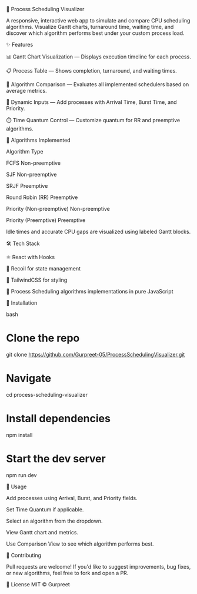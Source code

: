 🚀 Process Scheduling Visualizer

A responsive, interactive web app to simulate and compare CPU scheduling algorithms. Visualize Gantt charts, turnaround time, waiting time, and discover which algorithm performs best under your custom process load.


✨ Features

📊 Gantt Chart Visualization — Displays execution timeline for each process.

📋 Process Table — Shows completion, turnaround, and waiting times.

🔄 Algorithm Comparison — Evaluates all implemented schedulers based on average metrics.

🧠 Dynamic Inputs — Add processes with Arrival Time, Burst Time, and Priority.

⏱️ Time Quantum Control — Customize quantum for RR and preemptive algorithms.


🧠 Algorithms Implemented

Algorithm	Type

FCFS	Non-preemptive

SJF	Non-preemptive

SRJF	Preemptive

Round Robin (RR)	Preemptive

Priority (Non-preemptive)	Non-preemptive

Priority (Preemptive)	Preemptive

Idle times and accurate CPU gaps are visualized using labeled Gantt blocks.


🛠️ Tech Stack

⚛️ React with Hooks

🧪 Recoil for state management

🎨 TailwindCSS for styling

🧩 Process Scheduling algorithms implementations in pure JavaScript


🧰 Installation

bash

# Clone the repo

git clone https://github.com/Gurpreet-05/ProcessSchedulingVisualizer.git

# Navigate

cd process-scheduling-visualizer

# Install dependencies

npm install

# Start the dev server

npm run dev


🔬 Usage

Add processes using Arrival, Burst, and Priority fields.

Set Time Quantum if applicable.

Select an algorithm from the dropdown.

View Gantt chart and metrics.

Use Comparison View to see which algorithm performs best.

🤝 Contributing

Pull requests are welcome! If you'd like to suggest improvements, bug fixes, or new algorithms, feel free to fork and open a PR.

📜 License
MIT © Gurpreet
